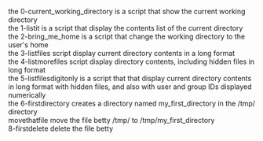 the 0-current_working_directory is a script that show the current working directory <br/>
the 1-listit is a script that display the contents list of the current directory <br/>
the 2-bring_me_home is a script that change the working directory to the user's home <br/>
the 3-listfiles script display current directory contents in a long format <br/>
the 4-listmorefiles script display directory contents, including hidden files in long format <br/>
the 5-listfilesdigitonly is a script that that display current directory contents in long format with hidden files, and also with user and group IDs displayed numerically <br/>
the 6-firstdirectory creates a directory named my_first_directory in the /tmp/ directory <br/>
movethatfile move the file betty /tmp/ to /tmp/my_first_directory <br/>
8-firstdelete delete the file betty
